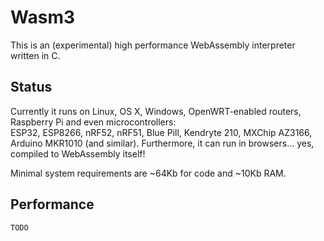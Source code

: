 # Wasm3

This is an (experimental) high performance WebAssembly interpreter written in C.

## Status
Currently it runs on Linux, OS X, Windows, OpenWRT-enabled routers, Raspberry Pi and even microcontrollers:  
ESP32, ESP8266, nRF52, nRF51, Blue Pill, Kendryte 210, MXChip AZ3166, Arduino MKR1010 (and similar).
Furthermore, it can run in browsers... yes, compiled to WebAssembly itself!

Minimal system requirements are ~64Kb for code and ~10Kb RAM.

## Performance

`TODO`
